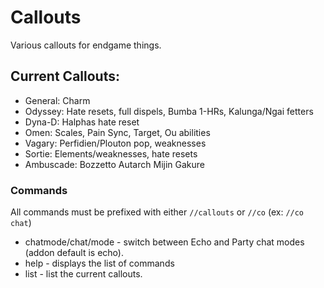 # Callouts

Various callouts for endgame things.

## Current Callouts:
- General: Charm
- Odyssey: Hate resets, full dispels, Bumba 1-HRs, Kalunga/Ngai fetters
- Dyna-D: Halphas hate reset
- Omen: Scales, Pain Sync, Target, Ou abilities
- Vagary: Perfidien/Plouton pop, weaknesses
- Sortie: Elements/weaknesses, hate resets
- Ambuscade: Bozzetto Autarch Mijin Gakure

### Commands
All commands must be prefixed with either `//callouts` or `//co` (ex: `//co chat`)
- chatmode/chat/mode - switch between Echo and Party chat modes (addon default is echo).
- help - displays the list of commands
- list - list the current callouts.
